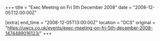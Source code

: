 +++
title = "Exec Meeting on Fri 5th December 2008"
date = "2008-12-05T12:00:00Z"

[extra]
end_time = "2008-12-05T13:00:00Z"
location = "DCS"
original = "https://uwcs.co.uk/events/exec-meeting-on-fri-5th-december-2008-1474489016123/"
+++



